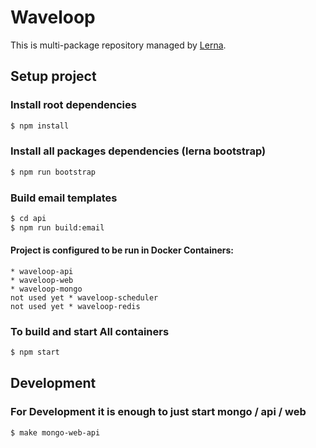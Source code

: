 # Waveloop
This is multi-package repository managed by [Lerna](https://github.com/lerna/lerna).

## Setup project

### Install root dependencies
```sh
$ npm install
```

### Install all packages dependencies (lerna bootstrap)
```sh
$ npm run bootstrap
```

### Build email templates
```sh
$ cd api
$ npm run build:email
```

#### Project is configured to be run in Docker Containers:
```
* waveloop-api
* waveloop-web
* waveloop-mongo
not used yet * waveloop-scheduler
not used yet * waveloop-redis
```

### To build and start **All** containers
```sh
$ npm start
```

## Development

### For **Development** it is enough to just start mongo / api / web
```sh
$ make mongo-web-api
```
